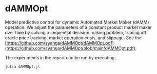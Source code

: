 # dAMMOpt

Model predictive control for dynamic Automated Market Maker (dAMM) operation. We adjust the parameters of a constant product market maker over time by solving a sequential decision making problem, trading off oracle price tracking, market operation costs, and slippage. See the [https://github.com/syanga/dAMMOpt/dAMMOpt.pdf](https://github.com/syanga/dAMMOpt/blob/main/dAMMOpt.pdf).

The experiments in the report can be run by executing:
```julia
julia dAMMOpt.jl
```
